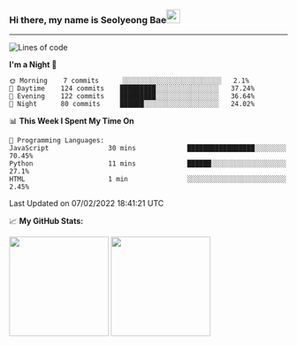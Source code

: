 ### Hi there, my name is Seolyeong Bae<img src="https://user-images.githubusercontent.com/80435616/151690320-5f13ba50-5d87-43d4-b254-939addcd0bdb.gif" width="25px">

---


<!--START_SECTION:waka-->
![Lines of code](https://img.shields.io/badge/From%20Hello%20World%20I%27ve%20Written-37%20Thousand%20lines%20of%20code-blue)

**I'm a Night 🦉** 

```text
🌞 Morning    7 commits      ░░░░░░░░░░░░░░░░░░░░░░░░░   2.1% 
🌆 Daytime    124 commits    █████████░░░░░░░░░░░░░░░░   37.24% 
🌃 Evening    122 commits    █████████░░░░░░░░░░░░░░░░   36.64% 
🌙 Night      80 commits     ██████░░░░░░░░░░░░░░░░░░░   24.02%

```


📊 **This Week I Spent My Time On** 

```text
💬 Programming Languages: 
JavaScript               30 mins             █████████████████░░░░░░░░   70.45% 
Python                   11 mins             ██████░░░░░░░░░░░░░░░░░░░   27.1% 
HTML                     1 min               ░░░░░░░░░░░░░░░░░░░░░░░░░   2.45%

```


 Last Updated on 07/02/2022 18:41:21 UTC
<!--END_SECTION:waka-->


📈 **My GitHub Stats:**

<p>
  <img height="180em" src="https://github-readme-stats.vercel.app/api?username=pell13&show_icons=true&hide_border=true&&count_private=true&include_all_commits=true" />
  <img height="180em" src="https://github-readme-stats.vercel.app/api/top-langs/?username=pell13&exclude_repo=KNN-Image-Classification&show_icons=true&hide_border=true&layout=compact&langs_count=8"/>
</p>
